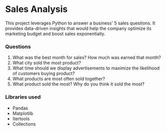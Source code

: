 # Sales Analysis
This project leverages Python to answer a business' 5 sales questions. It provides data-driven insights that would help the company optimize its marketing budget and boost sales exponentially.

### Questions
1. What was the best month for sales? How much was earned that month?
2. What city sold the most product?
3. What time should we display advertisements to maximize the likelihood of customers buying product?
4. What products are most often sold together?
5. What product sold the most? Why do you think it sold the most?

### Libraries used
- Pandas
- Matplotlib
- Itertools
- Collections
